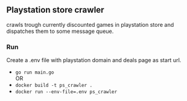 ## Playstation store crawler
crawls trough currently discounted games in playstation store and dispatches them to some message queue.

### Run
Create a .env file with playstation domain and deals page as start url.

- `go run main.go`
<br> OR <br>
- `docker build -t ps_crawler .`
- `docker run --env-file=.env ps_crawler`